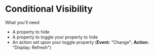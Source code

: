 # Conditional Visibility

What you'll need

- A property to hide
- A property to toggle your property to hide
- An action set upon your toggle property (**Event:** "Change"; **Action:** "Display: Refresh")

